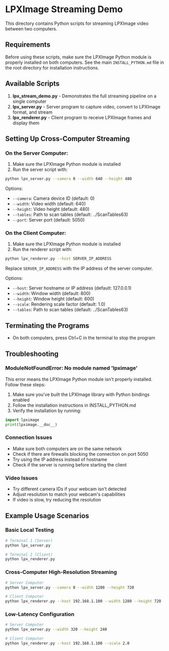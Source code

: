 # LPXImage Streaming Demo

This directory contains Python scripts for streaming LPXImage video between two computers.

## Requirements

Before using these scripts, make sure the LPXImage Python module is properly installed on both computers.
See the main `INSTALL_PYTHON.md` file in the root directory for installation instructions.

## Available Scripts

1. **lpx_stream_demo.py** - Demonstrates the full streaming pipeline on a single computer
2. **lpx_server.py** - Server program to capture video, convert to LPXImage format, and stream
3. **lpx_renderer.py** - Client program to receive LPXImage frames and display them

## Setting Up Cross-Computer Streaming

### On the Server Computer:

1. Make sure the LPXImage Python module is installed
2. Run the server script with:

```bash
python lpx_server.py --camera 0 --width 640 --height 480
```

Options:
- `--camera`: Camera device ID (default: 0)
- `--width`: Video width (default: 640)
- `--height`: Video height (default: 480)
- `--tables`: Path to scan tables (default: ../ScanTables63)
- `--port`: Server port (default: 5050)

### On the Client Computer:

1. Make sure the LPXImage Python module is installed
2. Run the renderer script with:

```bash
python lpx_renderer.py --host SERVER_IP_ADDRESS
```

Replace `SERVER_IP_ADDRESS` with the IP address of the server computer.

Options:
- `--host`: Server hostname or IP address (default: 127.0.0.1)
- `--width`: Window width (default: 800)
- `--height`: Window height (default: 600)
- `--scale`: Rendering scale factor (default: 1.0)
- `--tables`: Path to scan tables (default: ../ScanTables63)

## Terminating the Programs

- On both computers, press Ctrl+C in the terminal to stop the program

## Troubleshooting

### ModuleNotFoundError: No module named 'lpximage'

This error means the LPXImage Python module isn't properly installed. Follow these steps:

1. Make sure you've built the LPXImage library with Python bindings enabled
2. Follow the installation instructions in INSTALL_PYTHON.md
3. Verify the installation by running:

```python
import lpximage
print(lpximage.__doc__)
```

### Connection Issues

- Make sure both computers are on the same network
- Check if there are firewalls blocking the connection on port 5050
- Try using the IP address instead of hostname
- Check if the server is running before starting the client

### Video Issues

- Try different camera IDs if your webcam isn't detected
- Adjust resolution to match your webcam's capabilities
- If video is slow, try reducing the resolution

## Example Usage Scenarios

### Basic Local Testing

```bash
# Terminal 1 (Server)
python lpx_server.py

# Terminal 2 (Client)
python lpx_renderer.py
```

### Cross-Computer High-Resolution Streaming

```bash
# Server Computer
python lpx_server.py --camera 0 --width 1280 --height 720

# Client Computer
python lpx_renderer.py --host 192.168.1.100 --width 1280 --height 720
```

### Low-Latency Configuration

```bash
# Server Computer
python lpx_server.py --width 320 --height 240

# Client Computer
python lpx_renderer.py --host 192.168.1.100 --scale 2.0
```
